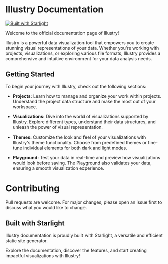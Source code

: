 # Illustry Documentation

[![Built with Starlight](https://astro.badg.es/v2/built-with-starlight/tiny.svg)](https://starlight.astro.build)

Welcome to the official documentation page of Illustry!

Illustry is a powerful data visualization tool that empowers you to create stunning visual representations of your data. Whether you're working with projects, visualizations, or exploring various file formats, Illustry provides a comprehensive and intuitive environment for your data analysis needs.

## Getting Started
To begin your journey with Illustry, check out the following sections:

- **Projects:** Learn how to manage and organize your work within projects. Understand the project data structure and make the most out of your workspace.

- **Visualizations:** Dive into the world of visualizations supported by Illustry. Explore different types, understand their data structures, and unleash the power of visual representation.

- **Themes:** Customize the look and feel of your visualizations with Illustry's theme functionality. Choose from predefined themes or fine-tune individual elements for both dark and light modes.

- **Playground:** Test your data in real-time and preview how visualizations would look before saving. The Playground also validates your data, ensuring a smooth visualization experience.

# Contributing
Pull requests are welcome. For major changes, please open an issue first to discuss what you would like to change.

## Built with Starlight
Illustry documentation is proudly built with Starlight, a versatile and efficient static site generator.

Explore the documentation, discover the features, and start creating impactful visualizations with Illustry!